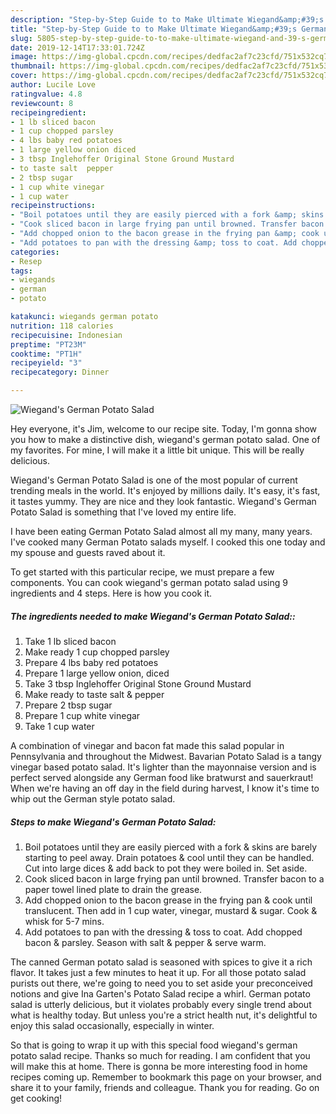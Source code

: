 ```yaml
---
description: "Step-by-Step Guide to to Make Ultimate Wiegand&amp;#39;s German Potato Salad"
title: "Step-by-Step Guide to to Make Ultimate Wiegand&amp;#39;s German Potato Salad"
slug: 5805-step-by-step-guide-to-to-make-ultimate-wiegand-and-39-s-german-potato-salad
date: 2019-12-14T17:33:01.724Z
image: https://img-global.cpcdn.com/recipes/dedfac2af7c23cfd/751x532cq70/wiegands-german-potato-salad-recipe-main-photo.jpg
thumbnail: https://img-global.cpcdn.com/recipes/dedfac2af7c23cfd/751x532cq70/wiegands-german-potato-salad-recipe-main-photo.jpg
cover: https://img-global.cpcdn.com/recipes/dedfac2af7c23cfd/751x532cq70/wiegands-german-potato-salad-recipe-main-photo.jpg
author: Lucile Love
ratingvalue: 4.8
reviewcount: 8
recipeingredient:
- 1 lb sliced bacon
- 1 cup chopped parsley
- 4 lbs baby red potatoes
- 1 large yellow onion diced
- 3 tbsp Inglehoffer Original Stone Ground Mustard
- to taste salt  pepper
- 2 tbsp sugar
- 1 cup white vinegar
- 1 cup water
recipeinstructions:
- "Boil potatoes until they are easily pierced with a fork &amp; skins are barely starting to peel away. Drain potatoes &amp; cool until they can be handled. Cut into large dices &amp; add back to pot they were boiled in. Set aside."
- "Cook sliced bacon in large frying pan until browned. Transfer bacon to a paper towel lined plate to drain the grease."
- "Add chopped onion to the bacon grease in the frying pan &amp; cook until translucent. Then add in 1 cup water, vinegar, mustard &amp; sugar. Cook &amp; whisk for 5-7 mins."
- "Add potatoes to pan with the dressing &amp; toss to coat. Add chopped bacon &amp; parsley. Season with salt &amp; pepper &amp; serve warm."
categories:
- Resep
tags:
- wiegands
- german
- potato

katakunci: wiegands german potato
nutrition: 118 calories
recipecuisine: Indonesian
preptime: "PT23M"
cooktime: "PT1H"
recipeyield: "3"
recipecategory: Dinner

---
```



![Wiegand&#39;s German Potato Salad](https://img-global.cpcdn.com/recipes/dedfac2af7c23cfd/751x532cq70/wiegands-german-potato-salad-recipe-main-photo.jpg)

Hey everyone, it's Jim, welcome to our recipe site. Today, I'm gonna show you how to make a distinctive dish, wiegand&#39;s german potato salad. One of my favorites. For mine, I will make it a little bit unique. This will be really delicious.

Wiegand&#39;s German Potato Salad is one of the most popular of current trending meals in the world. It's enjoyed by millions daily. It's easy, it's fast, it tastes yummy. They are nice and they look fantastic. Wiegand&#39;s German Potato Salad is something that I've loved my entire life.

I have been eating German Potato Salad almost all my many, many years. I&#39;ve cooked many German Potato salads myself. I cooked this one today and my spouse and guests raved about it.


To get started with this particular recipe, we must prepare a few components. You can cook wiegand&#39;s german potato salad using 9 ingredients and 4 steps. Here is how you cook it.

##### The ingredients needed to make Wiegand&#39;s German Potato Salad::

1. Take 1 lb sliced bacon
1. Make ready 1 cup chopped parsley
1. Prepare 4 lbs baby red potatoes
1. Prepare 1 large yellow onion, diced
1. Take 3 tbsp Inglehoffer Original Stone Ground Mustard
1. Make ready to taste salt &amp; pepper
1. Prepare 2 tbsp sugar
1. Prepare 1 cup white vinegar
1. Take 1 cup water


A combination of vinegar and bacon fat made this salad popular in Pennsylvania and throughout the Midwest. Bavarian Potato Salad is a tangy vinegar based potato salad. It&#39;s lighter than the mayonnaise version and is perfect served alongside any German food like bratwurst and sauerkraut! When we&#39;re having an off day in the field during harvest, I know it&#39;s time to whip out the German style potato salad. 

##### Steps to make Wiegand&#39;s German Potato Salad:

1. Boil potatoes until they are easily pierced with a fork &amp; skins are barely starting to peel away. Drain potatoes &amp; cool until they can be handled. Cut into large dices &amp; add back to pot they were boiled in. Set aside.
1. Cook sliced bacon in large frying pan until browned. Transfer bacon to a paper towel lined plate to drain the grease.
1. Add chopped onion to the bacon grease in the frying pan &amp; cook until translucent. Then add in 1 cup water, vinegar, mustard &amp; sugar. Cook &amp; whisk for 5-7 mins.
1. Add potatoes to pan with the dressing &amp; toss to coat. Add chopped bacon &amp; parsley. Season with salt &amp; pepper &amp; serve warm.


The canned German potato salad is seasoned with spices to give it a rich flavor. It takes just a few minutes to heat it up. For all those potato salad purists out there, we&#39;re going to need you to set aside your preconceived notions and give Ina Garten&#39;s Potato Salad recipe a whirl. German potato salad is utterly delicious, but it violates probably every single trend about what is healthy today. But unless you&#39;re a strict health nut, it&#39;s delightful to enjoy this salad occasionally, especially in winter. 

So that is going to wrap it up with this special food wiegand&#39;s german potato salad recipe. Thanks so much for reading. I am confident that you will make this at home. There is gonna be more interesting food in home recipes coming up. Remember to bookmark this page on your browser, and share it to your family, friends and colleague. Thank you for reading. Go on get cooking!
